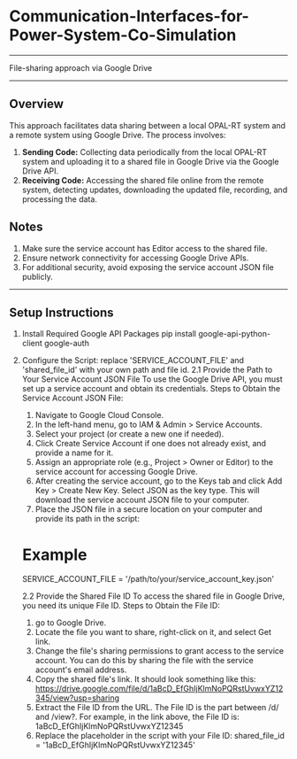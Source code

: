 # Communication-Interfaces-for-Power-System-Co-Simulation
********************************************
File-sharing approach via Google Drive
********************************************
## Overview
This approach facilitates data sharing between a local OPAL-RT system and a remote system using Google Drive. The process involves:
1. **Sending Code:** Collecting data periodically from the local OPAL-RT system and uploading it to a shared file in Google Drive via the Google Drive API.
2. **Receiving Code:** Accessing the shared file online from the remote system, detecting updates, downloading the updated file, recording, and processing the data.
## Notes
1. Make sure the service account has Editor access to the shared file.
2. Ensure network connectivity for accessing Google Drive APIs.
3. For additional security, avoid exposing the service account JSON file publicly.
********************************************
## Setup Instructions
1. Install Required Google API Packages
   pip install google-api-python-client google-auth
2. Configure the Script: replace 'SERVICE_ACCOUNT_FILE' and 'shared_file_id' with your own path and file id.
   2.1 Provide the Path to Your Service Account JSON File
   To use the Google Drive API, you must set up a service account and obtain its credentials.
   Steps to Obtain the Service Account JSON File:
   1) Navigate to Google Cloud Console.
   2) In the left-hand menu, go to IAM & Admin > Service Accounts.
   3) Select your project (or create a new one if needed).
   4) Click Create Service Account if one does not already exist, and provide a name for it.
   5) Assign an appropriate role (e.g., Project > Owner or Editor) to the service account for accessing Google Drive.
   6) After creating the service account, go to the Keys tab and click Add Key > Create New Key. Select JSON as the key type. This will download the service account JSON file to your computer.
   7) Place the JSON file in a secure location on your computer and provide its path in the script:
   # Example
   SERVICE_ACCOUNT_FILE = '/path/to/your/service_account_key.json'

   2.2 Provide the Shared File ID
   To access the shared file in Google Drive, you need its unique File ID.
   Steps to Obtain the File ID:
   1) go to Google Drive.
   2) Locate the file you want to share, right-click on it, and select Get link.
   3) Change the file's sharing permissions to grant access to the service account. You can do this by sharing the file with the service account's email address.
   4) Copy the shared file's link. It should look something like this:
      https://drive.google.com/file/d/1aBcD_EfGhIjKlmNoPQRstUvwxYZ12345/view?usp=sharing
   5) Extract the File ID from the URL. The File ID is the part between /d/ and /view?. For example, in the link above, the File ID is:
      1aBcD_EfGhIjKlmNoPQRstUvwxYZ12345
   6) Replace the placeholder in the script with your File ID:
      shared_file_id = '1aBcD_EfGhIjKlmNoPQRstUvwxYZ12345'

